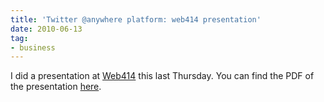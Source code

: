 ```yaml
---
title: 'Twitter @anywhere platform: web414 presentation'
date: 2010-06-13
tag:
- business
---
```

I did a presentation at [Web414](http://web414.org) this last Thursday.  You can find the PDF of the presentation [here](/2010/web414_twitter_anywhere.pdf).
